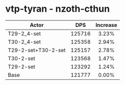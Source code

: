 # vtp-tyran - nzoth-cthun
| Actor | DPS | Increase |
|---|:---:|:---:|
|T29-2_4-set|125716|3.23%|
|T30-2_4-set|125358|2.94%|
|T29-2-set+T30-2-set|125157|2.78%|
|T30-2-set|123568|1.47%|
|T29-2-set|123292|1.24%|
|Base|121777|0.00%|
